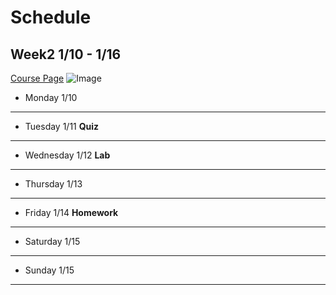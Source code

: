 # Schedule
## Week2 1/10 - 1/16

[Course Page](https://ucsd-cse15l-w22.github.io/)
![Image](https://cdn.vox-cdn.com/thumbor/_AobZZDt_RVStktVR7mUZpBkovc=/0x0:640x427/1200x800/filters:focal(0x0:640x427)/cdn.vox-cdn.com/assets/1087137/java_logo_640.jpg)

* Monday 1/10


---
* Tuesday 1/11
**Quiz**
---
* Wednesday 1/12
**Lab**

---
* Thursday 1/13

---
* Friday 1/14
**Homework**
---
* Saturday 1/15

---
* Sunday 1/15

---
